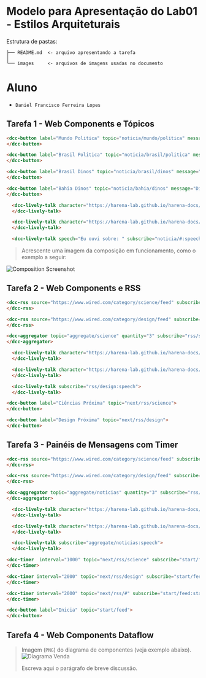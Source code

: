 # Modelo para Apresentação do Lab01 - Estilos Arquiteturais

Estrutura de pastas:

~~~
├── README.md  <- arquivo apresentando a tarefa
│
└── images     <- arquivos de imagens usadas no documento
~~~

# Aluno
* `Daniel Francisco Ferreira Lopes`

## Tarefa 1 - Web Components e Tópicos

~~~html
<dcc-button label="Mundo Politica" topic="noticia/mundo/politica" message="Guerra entre Rússia e Ucrânia">
</dcc-button>

<dcc-button label="Brasil Politica" topic="noticia/brasil/politica" message="Eleições 2022">
</dcc-button>

<dcc-button label="Brasil Dinos" topic="noticia/brasil/dinos" message="Brasil encontra fósseis de dinossauros">
</dcc-button>

<dcc-button label="Bahia Dinos" topic="noticia/bahia/dinos" message="Dinossauros invadem a Bahia">
</dcc-button>

  <dcc-lively-talk character="https://harena-lab.github.io/harena-docs/dccs/tutorial/images/doctor.png" speech="Eu ouvi sobre: " subscribe="noticia/#/politica:speech">
  </dcc-lively-talk>

  <dcc-lively-talk character="https://harena-lab.github.io/harena-docs/dccs/tutorial/images/nurse.png" speech="Eu ouvi sobre: " subscribe="noticia/brasil/#:speech">
  </dcc-lively-talk>

  <dcc-lively-talk speech="Eu ouvi sobre: " subscribe="noticia/#:speech">
~~~

> Acrescente uma imagem da composição em funcionamento, como o exemplo a seguir:

![Composition Screenshot](images/dcc-composition.png)

## Tarefa 2 - Web Components e RSS

~~~html
<dcc-rss source="https://www.wired.com/category/science/feed" subscribe="next/rss/science:next" topic="rss/science">
</dcc-rss>

<dcc-rss source="https://www.wired.com/category/design/feed" subscribe="next/rss/design:next" topic="rss/design">
</dcc-rss>

<dcc-aggregator topic="aggregate/science" quantity="3" subscribe="rss/science">
</dcc-aggregator>

  <dcc-lively-talk character="https://harena-lab.github.io/harena-docs/dccs/tutorial/images/doctor.png" subscribe="aggregate/science:speech">
  </dcc-lively-talk>

  <dcc-lively-talk character="https://harena-lab.github.io/harena-docs/dccs/tutorial/images/nurse.png" subscribe="rss/science:speech">
  </dcc-lively-talk>

  <dcc-lively-talk subscribe="rss/design:speech">
  </dcc-lively-talk>

<dcc-button label="Ciências Próxima" topic="next/rss/science">
</dcc-button>

<dcc-button label="Design Próxima" topic="next/rss/design">
</dcc-button>
~~~

## Tarefa 3 - Painéis de Mensagens com Timer

~~~html
<dcc-rss source="https://www.wired.com/category/science/feed" subscribe="next/rss/science:next" topic="rss/science">
</dcc-rss>

<dcc-rss source="https://www.wired.com/category/design/feed" subscribe="next/rss/design:next" topic="rss/design">
</dcc-rss>

<dcc-aggregator topic="aggregate/noticias" quantity="3" subscribe="rss/#">
</dcc-aggregator>

  <dcc-lively-talk character="https://harena-lab.github.io/harena-docs/dccs/tutorial/images/doctor.png" subscribe="rss/science:speech">
  </dcc-lively-talk>

  <dcc-lively-talk character="https://harena-lab.github.io/harena-docs/dccs/tutorial/images/nurse.png" subscribe="rss/design:speech">
  </dcc-lively-talk>

  <dcc-lively-talk subscribe="aggregate/noticias:speech">
  </dcc-lively-talk>

<dcc-timer  interval="1000" topic="next/rss/science" subscribe="start/feed:start">
</dcc-timer>

<dcc-timer interval="2000" topic="next/rss/design" subscribe="start/feed:start">
</dcc-timer>

<dcc-timer interval="2000" topic="next/rss/#" subscribe="start/feed:start">
</dcc-timer>

<dcc-button label="Inicia" topic="start/feed">
</dcc-button>
~~~

## Tarefa 4 - Web Components Dataflow
> Imagem (`PNG`) do diagrama de componentes (veja exemplo abaixo).
![Diagrama Venda](images/web-composition.png)
>
> Escreva aqui o parágrafo de breve discussão.
